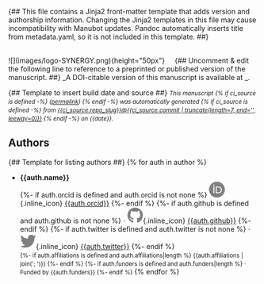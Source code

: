 {##
  This file contains a Jinja2 front-matter template that adds version and authorship information.
  Changing the Jinja2 templates in this file may cause incompatibility with Manubot updates.
  Pandoc automatically inserts title from metadata.yaml, so it is not included in this template.
##}

<br>
![](images/logo-SYNERGY.png){height="50px"}&nbsp;&nbsp;&nbsp;&nbsp;
{## Uncomment & edit the following line to reference to a preprinted or published version of the manuscript.
##}
_A DOI-citable version of this manuscript is available at <http://hdl.handle.net/>_.

{## Template to insert build date and source ##}
<small><em>
This manuscript
{% if ci_source is defined -%}
([permalink](https://{{ci_source.repo_owner}}.github.io/{{ci_source.repo_name}}/v/{{ci_source.commit}}/))
{% endif -%}
was automatically generated
{% if ci_source is defined -%}
from [{{ci_source.repo_slug}}@{{ci_source.commit | truncate(length=7, end='', leeway=0)}}](https://github.com/{{ci_source.repo_slug}}/tree/{{ci_source.commit}})
{% endif -%}
on {{date}}.
</em></small>

## Authors

{## Template for listing authors ##}
{% for auth in author %}
+ **{{auth.name}}**<br>
  {%- if auth.orcid is defined and auth.orcid is not none %}
    ![ORCID icon](images/orcid.svg){.inline_icon}
    [{{auth.orcid}}](https://orcid.org/{{auth.orcid}})
  {%- endif %}
  {%- if auth.github is defined and auth.github is not none %}
    · ![GitHub icon](images/github.svg){.inline_icon}
    [{{auth.github}}](https://github.com/{{auth.github}})
  {%- endif %}
  {%- if auth.twitter is defined and auth.twitter is not none %}
    · ![Twitter icon](images/twitter.svg){.inline_icon}
    [{{auth.twitter}}](https://twitter.com/{{auth.twitter}})
  {%- endif %}<br>
  <small>
  {%- if auth.affiliations is defined and auth.affiliations|length %}
     {{auth.affiliations | join('; ')}}
  {%- endif %}
  {%- if auth.funders is defined and auth.funders|length %}
     · Funded by {{auth.funders}}
  {%- endif %}
  </small>
{% endfor %}
